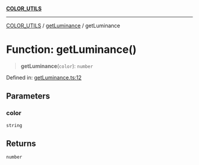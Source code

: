 [**COLOR_UTILS**](../../README.md)

***

[COLOR_UTILS](../../README.md) / [getLuminance](../README.md) / getLuminance

# Function: getLuminance()

> **getLuminance**(`color`): `number`

Defined in: [getLuminance.ts:12](https://github.com/dailker/everyutil/blob/54be0bab567ca8e189c5982902c59f3b7981d51d/src/color/getLuminance.ts#L12)

## Parameters

### color

`string`

## Returns

`number`
